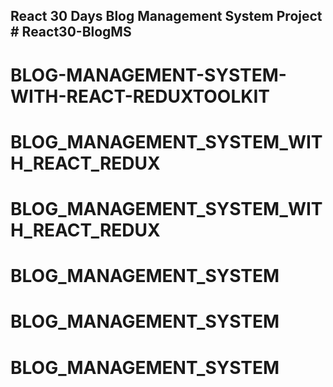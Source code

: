 ## React 30 Days Blog Management System Project # React30-BlogMS
# BLOG-MANAGEMENT-SYSTEM-WITH-REACT-REDUXTOOLKIT
# BLOG_MANAGEMENT_SYSTEM_WITH_REACT_REDUX
# BLOG_MANAGEMENT_SYSTEM_WITH_REACT_REDUX
# BLOG_MANAGEMENT_SYSTEM
# BLOG_MANAGEMENT_SYSTEM
# BLOG_MANAGEMENT_SYSTEM
